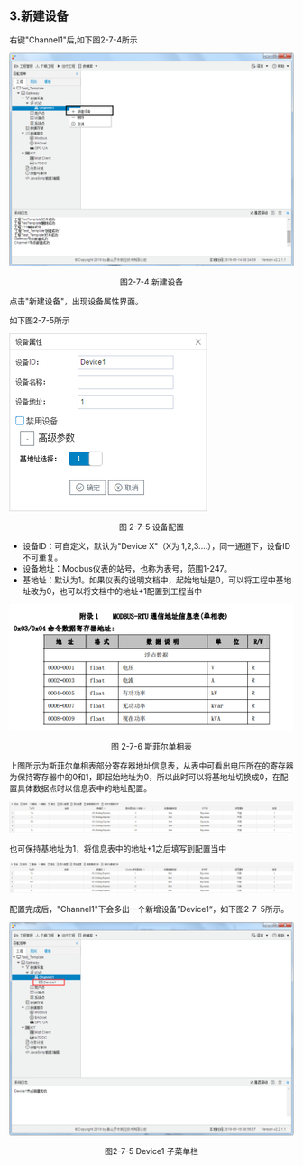 ## 3.新建设备

右键"Channel1"后,如下图2-7-4所示   

![](../../assets/新建设备.jpg)

<center>图2-7-4 新建设备</center>

点击"新建设备"，出现设备属性界面。

如下图2-7-5所示

![1557110284778](assets/设备配置.png)

<center> 图 2-7-5 设备配置</center>

- 设备ID：可自定义，默认为"Device X"（X为 1,2,3....），同一通道下，设备ID不可重复。
- 设备地址：Modbus仪表的站号，也称为表号，范围1-247。
- 基地址：默认为1。如果仪表的说明文档中，起始地址是0，可以将工程中基地址改为0，也可以将文档中的地址+1配置到工程当中

![](assets/斯菲尔.png)

<center> 图 2-7-6 斯菲尔单相表</center>

上图所示为斯菲尔单相表部分寄存器地址信息表，从表中可看出电压所在的寄存器为保持寄存器中的0和1，即起始地址为0，所以此时可以将基地址切换成0，在配置具体数据点时以信息表中的地址配置。

![](assets/基地址为0.png)

也可保持基地址为1，将信息表中的地址+1之后填写到配置当中

![](assets/基地址为1.png)

配置完成后，"Channel1"下会多出一个新增设备”Device1“，如下图2-7-5所示。

![](../../assets/Device子菜单栏.png)

<center>图2-7-5 Device1 子菜单栏</center>

